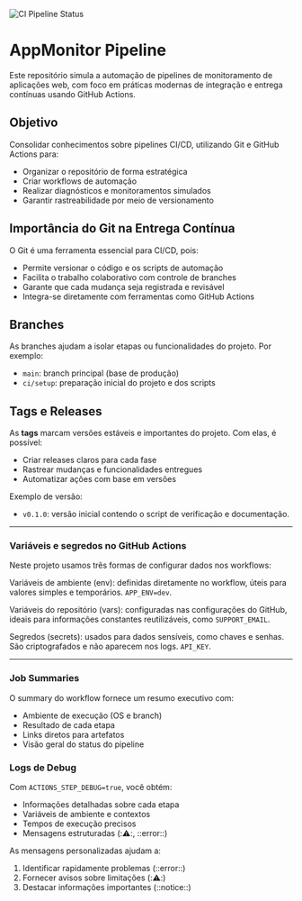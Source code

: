 ![CI Pipeline Status](https://img.shields.io/github/actions/workflow/status/betofrasson/appmonitor-pipeline/ci.yml?label=CI%20Pipeline&style=flat-square)

# AppMonitor Pipeline

Este repositório simula a automação de pipelines de monitoramento de aplicações web, com foco em práticas modernas de integração e entrega contínuas usando GitHub Actions.

## Objetivo

Consolidar conhecimentos sobre pipelines CI/CD, utilizando Git e GitHub Actions para:

- Organizar o repositório de forma estratégica
- Criar workflows de automação
- Realizar diagnósticos e monitoramentos simulados
- Garantir rastreabilidade por meio de versionamento

## Importância do Git na Entrega Contínua

O Git é uma ferramenta essencial para CI/CD, pois:

- Permite versionar o código e os scripts de automação
- Facilita o trabalho colaborativo com controle de branches
- Garante que cada mudança seja registrada e revisável
- Integra-se diretamente com ferramentas como GitHub Actions

## Branches

As branches ajudam a isolar etapas ou funcionalidades do projeto. Por exemplo:

- `main`: branch principal (base de produção)
- `ci/setup`: preparação inicial do projeto e dos scripts

##  Tags e Releases

As **tags** marcam versões estáveis e importantes do projeto. Com elas, é possível:

- Criar releases claros para cada fase
- Rastrear mudanças e funcionalidades entregues
- Automatizar ações com base em versões

Exemplo de versão:
- `v0.1.0`: versão inicial contendo o script de verificação e documentação.


---

### Variáveis e segredos no GitHub Actions

Neste projeto usamos três formas de configurar dados nos workflows:

Variáveis de ambiente (env): definidas diretamente no workflow, úteis para valores simples e temporários. `APP_ENV=dev`.

Variáveis do repositório (vars): configuradas nas configurações do GitHub, ideais para informações constantes reutilizáveis, como `SUPPORT_EMAIL`.

Segredos (secrets): usados para dados sensíveis, como chaves e senhas. São criptografados e não aparecem nos logs. `API_KEY`.


---

### Job Summaries
O summary do workflow fornece um resumo executivo com:
- Ambiente de execução (OS e branch)
- Resultado de cada etapa
- Links diretos para artefatos
- Visão geral do status do pipeline

### Logs de Debug
Com `ACTIONS_STEP_DEBUG=true`, você obtém:
- Informações detalhadas sobre cada etapa
- Variáveis de ambiente e contextos
- Tempos de execução precisos
- Mensagens estruturadas (::warning::, ::error::)

As mensagens personalizadas ajudam a:
1. Identificar rapidamente problemas (::error::)
2. Fornecer avisos sobre limitações (::warning::)
3. Destacar informações importantes (::notice::)